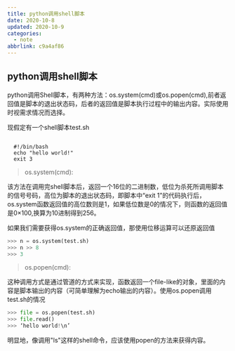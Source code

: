 ```yaml
---
title: python调用shell脚本
date: 2020-10-8
updated: 2020-10-9
categories:
  - note
abbrlink: c9a4af86
---
```

## python调用shell脚本

python调用Shell脚本，有两种方法：os.system(cmd)或os.popen(cmd),前者返回值是脚本的退出状态码，后者的返回值是脚本执行过程中的输出内容。实际使用时视需求情况而选择。 

现假定有一个shell脚本test.sh 

```shell

  #!/bin/bash
  echo "hello world!" 
  exit 3
```
> os.system(cmd):

该方法在调用完shell脚本后，返回一个16位的二进制数，低位为杀死所调用脚本的信号号码，高位为脚本的退出状态码，即脚本中“exit 1”的代码执行后，os.system函数返回值的高位数则是1，如果低位数是0的情况下，则函数的返回值是0×100,换算为10进制得到256。

如果我们需要获得os.system的正确返回值，那使用位移运算可以还原返回值
```python
>>> n = os.system(test.sh) 
>>> n >> 8 
>>> 3
```
> os.popen(cmd):

这种调用方式是通过管道的方式来实现，函数返回一个file-like的对象，里面的内容是脚本输出的内容（可简单理解为echo输出的内容）。使用os.popen调用test.sh的情况 
```python
>>> file = os.popen(test.sh) 
>>> file.read() 
>>> ‘hello world!\n’
```

明显地，像调用"ls"这样的shell命令，应该使用popen的方法来获得内容。